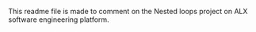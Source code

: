 This readme file is made to comment on the Nested loops project on ALX software engineering platform.

